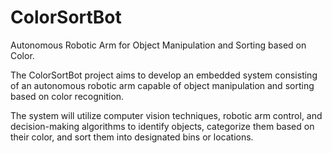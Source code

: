 # ColorSortBot
 Autonomous Robotic Arm for Object Manipulation and Sorting based on Color.
 
The ColorSortBot project aims to develop an embedded system consisting of an autonomous robotic arm capable of object manipulation and sorting based on color recognition. 

The system will utilize computer vision techniques, robotic arm control, and decision-making algorithms to identify objects, categorize them based on their color, and sort them into designated bins or locations.
